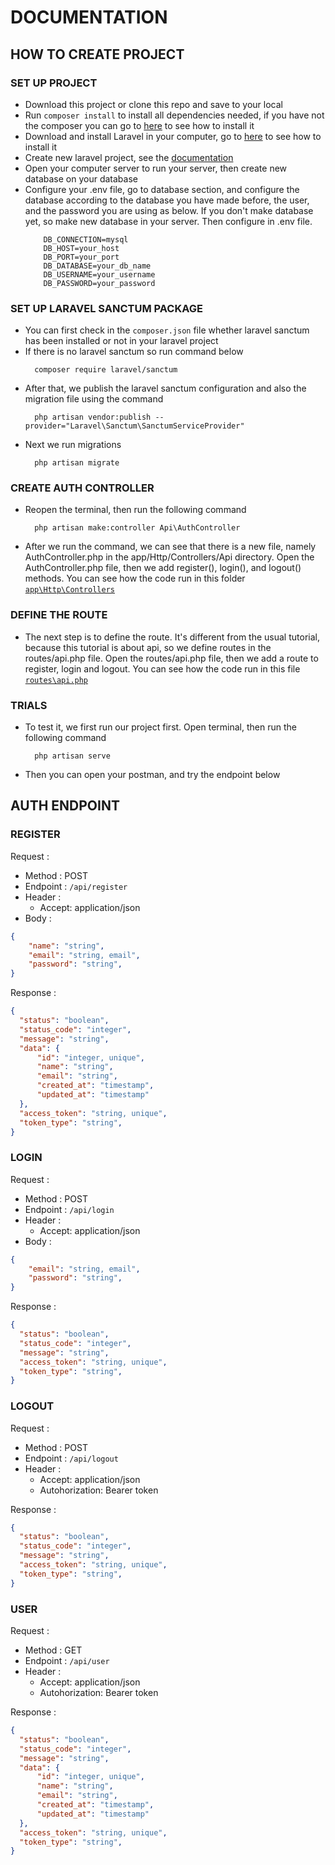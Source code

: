 # DOCUMENTATION

## HOW TO CREATE PROJECT

### SET UP PROJECT

- Download this project or clone this repo and save to your local
- Run `composer install` to install all dependencies needed, if you have not the composer you can go to <a href="https://getcomposer.org
">here</a> to see how to install it
- Download and install Laravel in your computer, go to <a href="https://laravel.com/">here</a> to see how to install it
- Create new laravel project, see the <a href="https://laravel.com/docs/9.x/installation">documentation</a>
- Open your computer server to run your server, then create new database on your database
- Configure your .env file, go to database section, and configure the database according to the database you have made before, the user, and the password you are using as below. If you don't make database yet, so make new database in your server. Then configure in .env file.
  ```
      DB_CONNECTION=mysql
      DB_HOST=your_host
      DB_PORT=your_port
      DB_DATABASE=your_db_name
      DB_USERNAME=your_username
      DB_PASSWORD=your_password
  ```

### SET UP LARAVEL SANCTUM PACKAGE

- You can first check in the `composer.json` file whether laravel sanctum has been installed or not in your laravel project
- If there is no laravel sanctum so run command below
  ```
    composer require laravel/sanctum
  ```
- After that, we publish the laravel sanctum configuration and also the migration file using the command
  ```
    php artisan vendor:publish --provider="Laravel\Sanctum\SanctumServiceProvider"
  ```
- Next we run migrations
  ```
    php artisan migrate
  ```

### CREATE AUTH CONTROLLER

- Reopen the terminal, then run the following command
  ```
    php artisan make:controller Api\AuthController
  ```
- After we run the command, we can see that there is a new file, namely AuthController.php in the app/Http/Controllers/Api directory. Open the AuthController.php file, then we add register(), login(), and logout() methods. You can see how the code run in this folder <a href="https://github.com/gustonecrush/api-token-laravel-sanctum/tree/main/app/Http/Controllers">`app\Http\Controllers`</a>

### DEFINE THE ROUTE

- The next step is to define the route. It's different from the usual tutorial, because this tutorial is about api, so we define routes in the routes/api.php file. Open the routes/api.php file, then we add a route to register, login and logout. You can see how the code run in this file <a href="https://github.com/gustonecrush/api-token-laravel-sanctum/blob/main/routes/api.php">`routes\api.php`</a>

### TRIALS

- To test it, we first run our project first. Open terminal, then run the following command
  ```
    php artisan serve
  ```
- Then you can open your postman, and try the endpoint below

## AUTH ENDPOINT

### REGISTER

Request :

- Method : POST
- Endpoint : `/api/register`
- Header :
  - Accept: application/json
- Body :

```json
{
    "name": "string",
    "email": "string, email",
    "password": "string",
}
```

Response :

```json
{
  "status": "boolean",
  "status_code": "integer",
  "message": "string",
  "data": {
      "id": "integer, unique",
      "name": "string",
      "email": "string",
      "created_at": "timestamp",
      "updated_at": "timestamp"
  },
  "access_token": "string, unique",
  "token_type": "string",
}
```

### LOGIN

Request :

- Method : POST
- Endpoint : `/api/login`
- Header :
  - Accept: application/json
- Body :

```json
{
    "email": "string, email",
    "password": "string",
}
```

Response :

```json
{
  "status": "boolean",
  "status_code": "integer",
  "message": "string",
  "access_token": "string, unique",
  "token_type": "string",
}
```

### LOGOUT

Request :

- Method : POST
- Endpoint : `/api/logout`
- Header :
  - Accept: application/json
  - Autohorization: Bearer token

Response :

```json
{
  "status": "boolean",
  "status_code": "integer",
  "message": "string",
  "access_token": "string, unique",
  "token_type": "string",
}
```

### USER

Request :

- Method : GET
- Endpoint : `/api/user`
- Header :
  - Accept: application/json
  - Autohorization: Bearer token

Response :

```json
{
  "status": "boolean",
  "status_code": "integer",
  "message": "string",
  "data": {
      "id": "integer, unique",
      "name": "string",
      "email": "string",
      "created_at": "timestamp",
      "updated_at": "timestamp"
  },
  "access_token": "string, unique",
  "token_type": "string",
}
```
